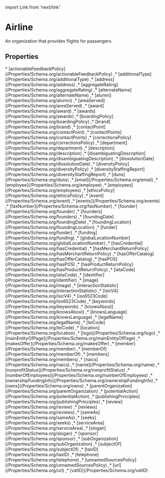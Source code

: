 import Link from 'next/link'

# Airline

An organization that provides flights for passengers.

## Properties

<Grid>
* [actionableFeedbackPolicy](/Properties/Schema.org/actionableFeedbackPolicy)
,* [additionalType](/Properties/Schema.org/additionalType)
,* [address](/Properties/Schema.org/address)
,* [aggregateRating](/Properties/Schema.org/aggregateRating)
,* [alternateName](/Properties/Schema.org/alternateName)
,* [alumni](/Properties/Schema.org/alumni)
,* [areaServed](/Properties/Schema.org/areaServed)
,* [award](/Properties/Schema.org/award)
,* [awards](/Properties/Schema.org/awards)
,* [boardingPolicy](/Properties/Schema.org/boardingPolicy)
,* [brand](/Properties/Schema.org/brand)
,* [contactPoint](/Properties/Schema.org/contactPoint)
,* [contactPoints](/Properties/Schema.org/contactPoints)
,* [correctionsPolicy](/Properties/Schema.org/correctionsPolicy)
,* [department](/Properties/Schema.org/department)
,* [description](/Properties/Schema.org/description)
,* [disambiguatingDescription](/Properties/Schema.org/disambiguatingDescription)
,* [dissolutionDate](/Properties/Schema.org/dissolutionDate)
,* [diversityPolicy](/Properties/Schema.org/diversityPolicy)
,* [diversityStaffingReport](/Properties/Schema.org/diversityStaffingReport)
,* [duns](/Properties/Schema.org/duns)
,* [email](/Properties/Schema.org/email)
,* [employee](/Properties/Schema.org/employee)
,* [employees](/Properties/Schema.org/employees)
,* [ethicsPolicy](/Properties/Schema.org/ethicsPolicy)
,* [event](/Properties/Schema.org/event)
,* [events](/Properties/Schema.org/events)
,* [faxNumber](/Properties/Schema.org/faxNumber)
,* [founder](/Properties/Schema.org/founder)
,* [founders](/Properties/Schema.org/founders)
,* [foundingDate](/Properties/Schema.org/foundingDate)
,* [foundingLocation](/Properties/Schema.org/foundingLocation)
,* [funder](/Properties/Schema.org/funder)
,* [funding](/Properties/Schema.org/funding)
,* [globalLocationNumber](/Properties/Schema.org/globalLocationNumber)
,* [hasCredential](/Properties/Schema.org/hasCredential)
,* [hasMerchantReturnPolicy](/Properties/Schema.org/hasMerchantReturnPolicy)
,* [hasOfferCatalog](/Properties/Schema.org/hasOfferCatalog)
,* [hasPOS](/Properties/Schema.org/hasPOS)
,* [hasProductReturnPolicy](/Properties/Schema.org/hasProductReturnPolicy)
,* [iataCode](/Properties/Schema.org/iataCode)
,* [identifier](/Properties/Schema.org/identifier)
,* [image](/Properties/Schema.org/image)
,* [interactionStatistic](/Properties/Schema.org/interactionStatistic)
,* [isicV4](/Properties/Schema.org/isicV4)
,* [iso6523Code](/Properties/Schema.org/iso6523Code)
,* [keywords](/Properties/Schema.org/keywords)
,* [knowsAbout](/Properties/Schema.org/knowsAbout)
,* [knowsLanguage](/Properties/Schema.org/knowsLanguage)
,* [legalName](/Properties/Schema.org/legalName)
,* [leiCode](/Properties/Schema.org/leiCode)
,* [location](/Properties/Schema.org/location)
,* [logo](/Properties/Schema.org/logo)
,* [mainEntityOfPage](/Properties/Schema.org/mainEntityOfPage)
,* [makesOffer](/Properties/Schema.org/makesOffer)
,* [member](/Properties/Schema.org/member)
,* [memberOf](/Properties/Schema.org/memberOf)
,* [members](/Properties/Schema.org/members)
,* [naics](/Properties/Schema.org/naics)
,* [name](/Properties/Schema.org/name)
,* [nonprofitStatus](/Properties/Schema.org/nonprofitStatus)
,* [numberOfEmployees](/Properties/Schema.org/numberOfEmployees)
,* [ownershipFundingInfo](/Properties/Schema.org/ownershipFundingInfo)
,* [owns](/Properties/Schema.org/owns)
,* [parentOrganization](/Properties/Schema.org/parentOrganization)
,* [potentialAction](/Properties/Schema.org/potentialAction)
,* [publishingPrinciples](/Properties/Schema.org/publishingPrinciples)
,* [review](/Properties/Schema.org/review)
,* [reviews](/Properties/Schema.org/reviews)
,* [sameAs](/Properties/Schema.org/sameAs)
,* [seeks](/Properties/Schema.org/seeks)
,* [serviceArea](/Properties/Schema.org/serviceArea)
,* [slogan](/Properties/Schema.org/slogan)
,* [sponsor](/Properties/Schema.org/sponsor)
,* [subOrganization](/Properties/Schema.org/subOrganization)
,* [subjectOf](/Properties/Schema.org/subjectOf)
,* [taxID](/Properties/Schema.org/taxID)
,* [telephone](/Properties/Schema.org/telephone)
,* [unnamedSourcesPolicy](/Properties/Schema.org/unnamedSourcesPolicy)
,* [url](/Properties/Schema.org/url)
,* [vatID](/Properties/Schema.org/vatID)

</Grid>

